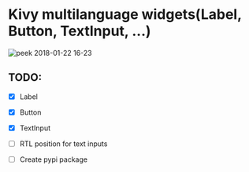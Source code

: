 # Kivy multilanguage widgets(Label, Button, TextInput, ...)

![peek 2018-01-22 16-23](https://user-images.githubusercontent.com/23046907/35221824-de3253b8-ff90-11e7-9ab9-f8f7ebe76067.gif)

## TODO:
- [x] Label
- [x] Button
- [x] TextInput
- [ ] RTL position for text inputs

- [ ] Create pypi package
